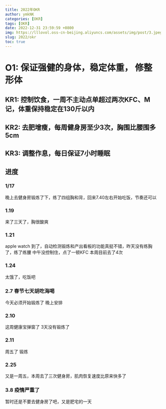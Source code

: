 ```yaml
---
title: 2022年OKR
author: ymkNK
categories: [OKR]
tags: [OKR]
date: 2022-12-31 23:59:59 +0800
img: https://lllovol.oss-cn-beijing.aliyuncs.com/assets/img/post/3.jpeg
slug: 2022/okr
toc: true
---
```

# O1: 保证强健的身体，稳定体重， 修整形体
## KR1: 控制饮食，一周不主动点单超过两次KFC、M记，体重保持稳定在130斤以内
## KR2: 去肥增瘦，每周健身房至少3次，胸围比腰围多5cm
## KR3: 调整作息，每日保证7小时睡眠
## 进度
### 1/17
晚上去健身房锻炼了下，练了四组胸和背，回来7.40左右开始吃饭，节奏还可以
### 1.19
来了三天了，胸很酸爽
### 1.21
apple watch 到了，自动检测锻炼和产出看板的功能真挺不错，昨天没有练胸了，练了练腰
中午没控制住，点了一顿KFC
本周目前去了4次
### 1.24
太饿了，吃饭吧
### 2.7 春节七天胡吃海喝
今天必须开始锻炼了 晚上安排
### 2.10
这周健康宝弹窗了 3天没有锻炼了
### 2.11
周五了 锻炼
### 2.25
又是一周五，本周去了三次健身房，肌肉恢复速度比原来快多了
### 3.8 疫情严重了
暂时还是不要去健身房了吧，又是肥宅的一天
